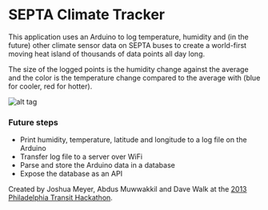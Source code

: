 # SEPTA Climate Tracker

This application uses an Arduino to log temperature, humidity and (in the future) other climate sensor data on SEPTA buses to create a world-first moving heat island of thousands of data points all day long.

The size of the logged points is the humidity change against the average and the color is the temperature change compared to the average with (blue for cooler, red for hotter).

![alt tag](https://raw.github.com/davewalk/septa-climate-tracker/master/img/photo1.jpg)

### Future steps

- Print humidity, temperature, latitude and longitude to a log file on the Arduino
- Transfer log file to a server over WiFi
- Parse and store the Arduino data in a database
- Expose the database as an API

Created by Joshua Meyer, Abdus Muwwakkil and Dave Walk at the [2013 Philadelphia Transit Hackathon](http://appsforphilly.org/events/transit-2013).